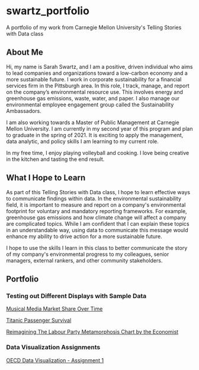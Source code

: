 # swartz_portfolio
A portfolio of my work from Carnegie Mellon University's Telling Stories with Data class

## About Me
Hi, my name is Sarah Swartz, and I am a positive, driven individual who aims to lead companies and organizations toward a low-carbon economy and a more sustainable future. I work in corporate sustainability for a financial services firm in the Pittsburgh area. In this role, I track, manage, and report on the company’s environmental resource use. This involves energy and greenhouse gas emissions, waste, water, and paper. I also manage our environmental employee engagement group called the Sustainability Ambassadors.  

I am also working towards a Master of Public Management at Carnegie Mellon University. I am currently in my second year of this program and plan to graduate in the spring of 2021. It is exciting to apply the management, data analytic, and policy skills I am learning to my current role.  

In my free time, I enjoy playing volleyball and cooking.  I love being creative in the kitchen and tasting the end result.

## What I Hope to Learn
As part of this Telling Stories with Data class, I hope to learn effective ways to communicate findings within data. In the environmental sustainability field, it is important to measure and report on a company's environmental footprint for voluntary and mandatory reporting  frameworks. For example, greenhouse gas emissions and how climate change will affect a company are complicated topics. While I am confident that I can explain these topics in an understandable way, using data to communicate this message would enhance my ability to drive action for a more sustainable future.  

I hope to use the skills I learn in this class to better communicate the story of my company's environmental progress to my colleagues, senior managers, external rankers, and other community stakeholders. 

## Portfolio

### Testing out Different Displays with Sample Data
[Musical Media Market Share Over Time](https://sarahswa.github.io/swartz_portfolio/musicexample)

[Titanic Passenger Survival](https://sarahswa.github.io/swartz_portfolio/titanicpass)  

[Reimagining The Labour Party Metamorphosis Chart by the Economist](https://sarahswa.github.io/swartz_portfolio/facebooklikes)  

### Data Visualization Assignments

[OECD Data Visualization - Assignment 1](https://sarahswa.github.io/swartz_portfolio/datavis1) 

